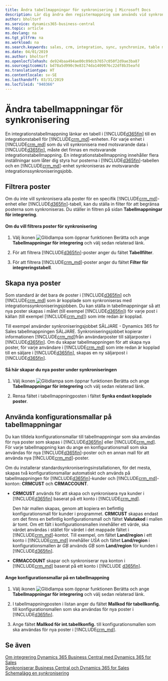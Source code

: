 ```yaml
---
title: Ändra tabellmappningar för synkronisering | Microsoft Docs
description: Lär dig ändra den registermappning som används vid synkronisering av data mellan Business Central och Dynamics 365 for Sales.
author: bholtorf
ms.service: dynamics365-business-central
ms.topic: article
ms.devlang: na
ms.tgt_pltfrm: na
ms.workload: na
ms.search.keywords: sales, crm, integration, sync, synchronize, table mapping
ms.date: 04/01/2019
ms.author: bholtorf
ms.openlocfilehash: de924baa494ae00c09dcb7657c050f2d9ae3ba87
ms.sourcegitcommit: bd78a5d990c9e83174da1409076c22df8b35eafd
ms.translationtype: HT
ms.contentlocale: sv-SE
ms.lasthandoff: 03/31/2019
ms.locfileid: "940366"
---
```

# <a name="modify-table-mappings-for-synchronization"></a>Ändra tabellmappningar för synkronisering
En integrationstabellmappning länkar en tabell i [!INCLUDE[d365fin](includes/d365fin_md.md)] till en integrationstabell för [!INCLUDE[crm_md](includes/crm_md.md)]-enheten. För varje enhet i [!INCLUDE[crm_md](includes/crm_md.md)] som du vill synkronisera med motsvarande data i [!INCLUDE[d365fin](includes/d365fin_md.md)], måste det finnas en motsvarande integrationstabellmappning. En integrationstabellmappning innehåller flera inställningar som låter dig styra hur posterna i [!INCLUDE[d365fin](includes/d365fin_md.md)]-tabellen och en [!INCLUDE[crm_md](includes/crm_md.md)]-enhet synkroniseras av motsvarande integrationssynkroniseringsjobb.  

## <a name="filtering-records"></a>Filtrera poster  
 Om du inte vill synkronisera alla poster för en specifik [!INCLUDE[crm_md](includes/crm_md.md)]-enhet eller [!INCLUDE[d365fin](includes/d365fin_md.md)]-tabell, kan du ställa in filter för att begränsa posterna som synkroniseras. Du ställer in filtren på sidan **Tabellmappningar för integrering**.  

#### <a name="to-filter-records-for-synchronization"></a>Om du vill filtrera poster för synkronisering  
1. Välj ikonen ![Glödlampa som öppnar funktionen Berätta](media/ui-search/search_small.png "Glödlampa som öppnar funktionen Berätta") och ange **Tabellmappningar för integrering** och välj sedan relaterad länk.

2.  För att filtrera [!INCLUDE[d365fin](includes/d365fin_md.md)]-poster anger du fältet **Tabellfilter**.  

3.  För att filtrera [!INCLUDE[crm_md](includes/crm_md.md)]-poster anger du fältet **Filter för integreringstabell**.  

## <a name="creating-new-records"></a>Skapa nya poster  
 Som standard är det bara de poster i [!INCLUDE[d365fin](includes/d365fin_md.md)] och [!INCLUDE[crm_md](includes/crm_md.md)] som är kopplade som synkroniseras med integrationssynkroniseringsjobben. Du kan ställa in tabellmappningar så att nya poster skapas i målet (till exempel [!INCLUDE[d365fin](includes/d365fin_md.md)]) för varje post i källan (till exempel [!INCLUDE[crm_md](includes/crm_md.md)]) som inte redan är kopplad.  

 Till exempel använder synkroniseringsjobbet SÄLJARE - Dynamics 365 for Sales tabellmappningen SÄLJARE. Synkroniseringsjobbet kopierar informationen [!INCLUDE[crm_md](includes/crm_md.md)]från användarposter till säljarposter i [!INCLUDE[d365fin](includes/d365fin_md.md)]. Om du skapar tabellmappningen för att skapa nya poster, för varje användare i [!INCLUDE[crm_md](includes/crm_md.md)] som inte redan är kopplad till en säljare i [!INCLUDE[d365fin](includes/d365fin_md.md)], skapas en ny säljarpost i [!INCLUDE[d365fin](includes/d365fin_md.md)].  

#### <a name="to-create-new-records-during-synchronization"></a>Så här skapar du nya poster under synkroniseringen  
1. Välj ikonen ![Glödlampa som öppnar funktionen Berätta](media/ui-search/search_small.png "Glödlampa som öppnar funktionen Berätta") och ange **Tabellmappningar för integrering** och välj sedan relaterad länk.

2.  Rensa fältet i tabellmappningposten i fältet **Synka endast kopplade poster**.  

## <a name="using-configuration-templates-on-table-mappings"></a>Använda konfigurationsmallar på tabellmappningar
Du kan tilldela konfigurationsmallar till tabellmappningar som ska användas för nya poster som skapas i [!INCLUDE[d365fin](includes/d365fin_md.md)] eller [!INCLUDE[crm_md](includes/crm_md.md)]. För varje tabellmappning kan du ange en konfigurationsmall som ska användas för nya [!INCLUDE[d365fin](includes/d365fin_md.md)]-poster och en annan mall för att använda nya [!INCLUDE[crm_md](includes/crm_md.md)]-poster.  

Om du installerar standardsynkroniseringsinstallationen, för det mesta, skapas två konfigurationsmallar automatiskt och används på tabellmappningen för [!INCLUDE[d365fin](includes/d365fin_md.md)]-kunder och [!INCLUDE[crm_md](includes/crm_md.md)]-konton: **CRMCUST** och **CRMACCOUNT**.  

-   **CRMCUST** används för att skapa och synkronisera nya kunder i [!INCLUDE[d365fin](includes/d365fin_md.md)] baserat på ett konto i [!INCLUDE[crm_md](includes/crm_md.md)].  

     Den här mallen skapas, genom att kopiera en befintlig konfigurationsmall för kunder i programmet. **CRMCUST** skapas endast om det finns en befintlig konfigurationsmall och fältet **Valutakod** i mallen är tomt. Om ett fält i konfigurationsmallen innehåller ett värde, ska värdet användas i stället för värdet i det mappade fältet i [!INCLUDE[crm_md](includes/crm_md.md)]-kontot. Till exempel, om fältet **Land/region** i ett konto i [!INCLUDE[crm_md](includes/crm_md.md)] innehåller *USA* och fältet **Land/region** i konfigurationsmallen är *GB* används *GB* som **Land/region** för kunden i [!INCLUDE[d365fin](includes/d365fin_md.md)].  

-   **CRMACCOUNT** skapar och synkroniserar nya konton i [!INCLUDE[crm_md](includes/crm_md.md)] baserat på ett konto i [!INCLUDE [d365fin](includes/d365fin_md.md)].  

#### <a name="to-specify-configuration-templates-on-a-table-mapping"></a>Ange konfigurationsmallar på en tabellmappning  
1. Välj ikonen ![Glödlampa som öppnar funktionen Berätta](media/ui-search/search_small.png "Glödlampa som öppnar funktionen Berätta") och ange **Tabellmappningar för integrering** och välj sedan relaterad länk.

2.  I tabellmappningposten i listan anger du fältet **Mallkod för tabellkonfig.** till konfigurationsmallen som ska användas för nya poster i [!INCLUDE[d365fin](includes/d365fin_md.md)].  

3.  Ange fältet **Mallkod för int.tabellkonfig.** till konfigurationsmallen som ska användas för nya poster i [!INCLUDE[crm_md](includes/crm_md.md)].

## <a name="see-also"></a>Se även  
[Om integrering Dynamics 365 Business Central med Dynamics 365 for Sales](admin-prepare-dynamics-365-for-sales-for-integration.md )   
[Synkroniserar Business Central och Dynamics 365 for Sales](admin-synchronizing-business-central-and-sales.md)   
[Schemalägg en synkronisering](admin-scheduled-synchronization-using-the-synchronization-job-queue-entries.md)  
